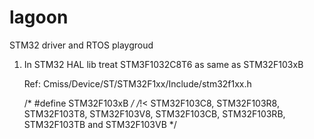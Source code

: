# lagoon
STM32 driver and RTOS playgroud


1. In STM32 HAL lib treat STM3F1032C8T6 as same as STM32F103xB 

    Ref: Cmiss/Device/ST/STM32F1xx/Include/stm32f1xx.h
    
    /* #define STM32F103xB  */ /*!< STM32F103C8, STM32F103R8, STM32F103T8, STM32F103V8, STM32F103CB, STM32F103RB, STM32F103TB and STM32F103VB */


